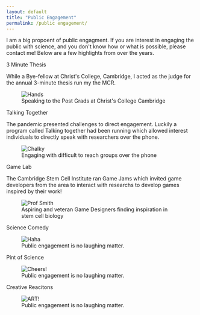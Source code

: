 ```yaml
---
layout: default
title: "Public Engagement"
permalink: /public engagement/
---
```


I am a big propoent of public engagment.
If you are interest in engaging the public with science, and you don't know how or what is possible, please contact me!
Below are a few highlights from over the years.


3 Minute Thesis

While a Bye-fellow at Christ's College, Cambridge, I acted as the judge for the annual 3-minute thesis run my the MCR. 

<figure>
  <img src="/assets/images/news/20240227_three_minute_thesis.jpg" class="public-engagement-photo" alt="Hands">
  <figcaption>Speaking to the Post Grads at Christ's College Cambridge</figcaption>
</figure>


Talking Together

The pandemic presented challenges to direct engagement. Luckily a program called Talking together had been running which allowed interest individuals to directly speak with researchers over the phone.

<figure>
  <img src="/assets/images/news/20221118_talking_together.jpeg" class="public-engagement-photo" alt="Chalky">
  <figcaption>Engaging with difficult to reach groups over the phone</figcaption>
</figure>

Game Lab

The Cambridge Stem Cell Institute ran Game Jams which invited game developers from the area to interact with researchs to develop games inspired by their work!

<figure>
  <img src="/assets/images/news/20170203_game_lab.jpg" class="public-engagement-photo" alt="Prof Smith">
  <figcaption>Aspiring and veteran Game Designers finding inspiration in stem cell biology</figcaption>
</figure>


Science Comedy

<figure>
  <img src="/assets/images/news/20161017_science_comedy.jpeg" class="public-engagement-photo" alt="Haha">
  <figcaption>Public engagement is no laughing matter.</figcaption>
</figure>

Pint of Science

<figure>
  <img src="/assets/images/news/20130516_pint_of_science.jpg" class="public-engagement-photo" alt="Cheers!">
  <figcaption>Public engagement is no laughing matter.</figcaption>
</figure>


Creative Reacitons

<figure>
  <img src="/assets/images/news/20150521_creative_reactions.jpg" class="public-engagement-photo" alt="ART!">
  <figcaption>Public engagement is no laughing matter.</figcaption>
</figure>